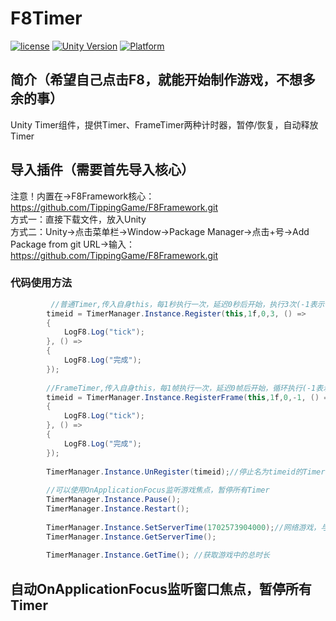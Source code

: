 # F8Timer

[![license](http://img.shields.io/badge/license-MIT-green.svg)](https://opensource.org/licenses/MIT) 
[![Unity Version](https://img.shields.io/badge/unity-2021.3.15f1-blue)](https://unity.com) 
[![Platform](https://img.shields.io/badge/platform-Win%20%7C%20Android%20%7C%20iOS%20%7C%20Mac%20%7C%20Linux-orange)]() 

## 简介（希望自己点击F8，就能开始制作游戏，不想多余的事）
Unity Timer组件，提供Timer、FrameTimer两种计时器，暂停/恢复，自动释放Timer

## 导入插件（需要首先导入核心）
注意！内置在->F8Framework核心：https://github.com/TippingGame/F8Framework.git  
方式一：直接下载文件，放入Unity  
方式二：Unity->点击菜单栏->Window->Package Manager->点击+号->Add Package from git URL->输入：https://github.com/TippingGame/F8Framework.git  

### 代码使用方法
```C#
         //普通Timer,传入自身this，每1秒执行一次，延迟0秒后开始，执行3次(-1表示循环)
        timeid = TimerManager.Instance.Register(this,1f,0,3, () =>
        {
            LogF8.Log("tick");
        }, () =>
        {
            LogF8.Log("完成");
        });
        
        //FrameTimer,传入自身this，每1帧执行一次，延迟0帧后开始，循环执行(-1表示循环)
        timeid = TimerManager.Instance.RegisterFrame(this,1f,0,-1, () =>
        {
            LogF8.Log("tick");
        }, () =>
        {
            LogF8.Log("完成");
        });
        
        TimerManager.Instance.UnRegister(timeid);//停止名为timeid的Timer
        
        //可以使用OnApplicationFocus监听游戏焦点，暂停所有Timer
        TimerManager.Instance.Pause();
        TimerManager.Instance.Restart();
        
        TimerManager.Instance.SetServerTime(1702573904000);//网络游戏，与服务器对表
        TimerManager.Instance.GetServerTime();
        
        TimerManager.Instance.GetTime(); //获取游戏中的总时长
```

## 自动OnApplicationFocus监听窗口焦点，暂停所有Timer
